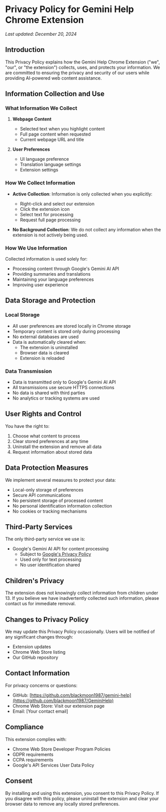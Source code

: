 # Privacy Policy for Gemini Help Chrome Extension

*Last updated: December 20, 2024*

## Introduction

This Privacy Policy explains how the Gemini Help Chrome Extension ("we", "our", or "the extension") collects, uses, and protects your information. We are committed to ensuring the privacy and security of our users while providing AI-powered web content assistance.

## Information Collection and Use

### What Information We Collect

1. **Webpage Content**
   - Selected text when you highlight content
   - Full page content when requested
   - Current webpage URL and title

2. **User Preferences**
   - UI language preference
   - Translation language settings
   - Extension settings

### How We Collect Information

- **Active Collection**: Information is only collected when you explicitly:
  - Right-click and select our extension
  - Click the extension icon
  - Select text for processing
  - Request full page processing

- **No Background Collection**: We do not collect any information when the extension is not actively being used.

### How We Use Information

Collected information is used solely for:
- Processing content through Google's Gemini AI API
- Providing summaries and translations
- Maintaining your language preferences
- Improving user experience

## Data Storage and Protection

### Local Storage
- All user preferences are stored locally in Chrome storage
- Temporary content is stored only during processing
- No external databases are used
- Data is automatically cleared when:
  - The extension is uninstalled
  - Browser data is cleared
  - Extension is reloaded

### Data Transmission
- Data is transmitted only to Google's Gemini AI API
- All transmissions use secure HTTPS connections
- No data is shared with third parties
- No analytics or tracking systems are used

## User Rights and Control

You have the right to:
1. Choose what content to process
2. Clear stored preferences at any time
3. Uninstall the extension and remove all data
4. Request information about stored data

## Data Protection Measures

We implement several measures to protect your data:
- Local-only storage of preferences
- Secure API communications
- No persistent storage of processed content
- No personal identification information collection
- No cookies or tracking mechanisms

## Third-Party Services

The only third-party service we use is:
- Google's Gemini AI API for content processing
  - Subject to [Google's Privacy Policy](https://policies.google.com/privacy)
  - Used only for text processing
  - No user identification shared

## Children's Privacy

The extension does not knowingly collect information from children under 13. If you believe we have inadvertently collected such information, please contact us for immediate removal.

## Changes to Privacy Policy

We may update this Privacy Policy occasionally. Users will be notified of any significant changes through:
- Extension updates
- Chrome Web Store listing
- Our GitHub repository

## Contact Information

For privacy concerns or questions:
- GitHub: [https://github.com/blackmoon1987/gemini-help](https://github.com/blackmoon1987/GeminiHelp)
- Chrome Web Store: Visit our extension page
- Email: [Your contact email]

## Compliance

This extension complies with:
- Chrome Web Store Developer Program Policies
- GDPR requirements
- CCPA requirements
- Google's API Services User Data Policy

## Consent

By installing and using this extension, you consent to this Privacy Policy. If you disagree with this policy, please uninstall the extension and clear your browser data to remove any locally stored preferences.
